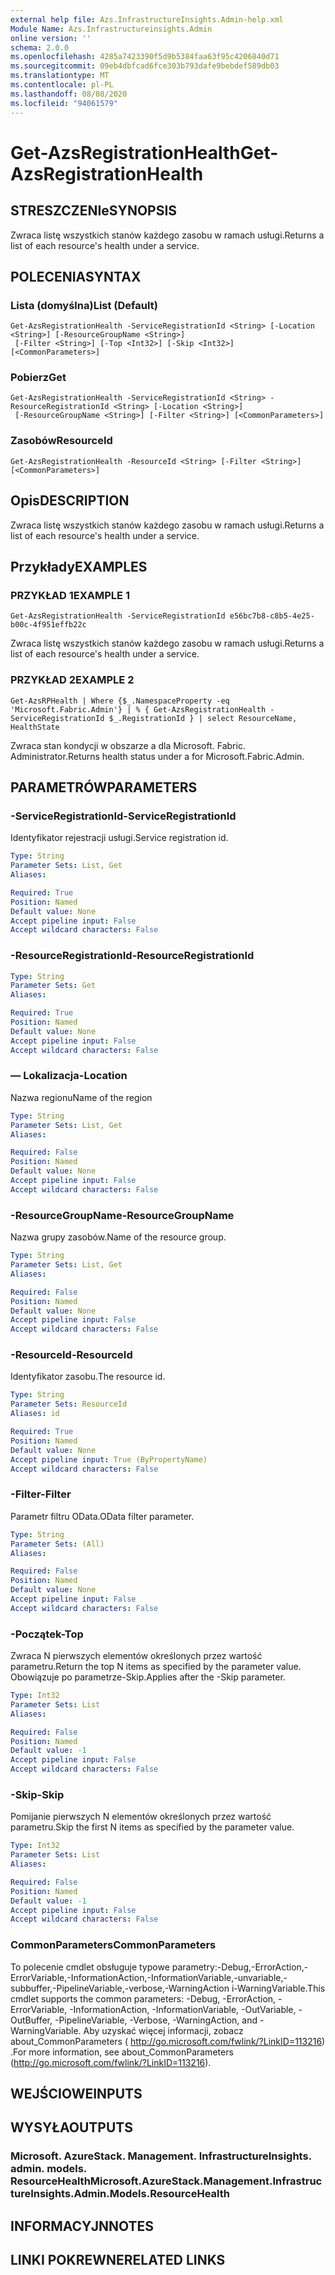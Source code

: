 ```yaml
---
external help file: Azs.InfrastructureInsights.Admin-help.xml
Module Name: Azs.Infrastructureinsights.Admin
online version: ''
schema: 2.0.0
ms.openlocfilehash: 4285a7423390f5d9b5384faa63f95c4206840d71
ms.sourcegitcommit: 09eb4dbfcad6fce303b793dafe9bebdef589db03
ms.translationtype: MT
ms.contentlocale: pl-PL
ms.lasthandoff: 08/08/2020
ms.locfileid: "94061579"
---
```

# <span data-ttu-id="fe40d-101">Get-AzsRegistrationHealth</span><span class="sxs-lookup"><span data-stu-id="fe40d-101">Get-AzsRegistrationHealth</span></span>

## <span data-ttu-id="fe40d-102">STRESZCZENIe</span><span class="sxs-lookup"><span data-stu-id="fe40d-102">SYNOPSIS</span></span>
<span data-ttu-id="fe40d-103">Zwraca listę wszystkich stanów każdego zasobu w ramach usługi.</span><span class="sxs-lookup"><span data-stu-id="fe40d-103">Returns a list of each resource's health under a service.</span></span>

## <span data-ttu-id="fe40d-104">POLECENIA</span><span class="sxs-lookup"><span data-stu-id="fe40d-104">SYNTAX</span></span>

### <span data-ttu-id="fe40d-105">Lista (domyślna)</span><span class="sxs-lookup"><span data-stu-id="fe40d-105">List (Default)</span></span>
```
Get-AzsRegistrationHealth -ServiceRegistrationId <String> [-Location <String>] [-ResourceGroupName <String>]
 [-Filter <String>] [-Top <Int32>] [-Skip <Int32>] [<CommonParameters>]
```

### <span data-ttu-id="fe40d-106">Pobierz</span><span class="sxs-lookup"><span data-stu-id="fe40d-106">Get</span></span>
```
Get-AzsRegistrationHealth -ServiceRegistrationId <String> -ResourceRegistrationId <String> [-Location <String>]
 [-ResourceGroupName <String>] [-Filter <String>] [<CommonParameters>]
```

### <span data-ttu-id="fe40d-107">Zasobów</span><span class="sxs-lookup"><span data-stu-id="fe40d-107">ResourceId</span></span>
```
Get-AzsRegistrationHealth -ResourceId <String> [-Filter <String>] [<CommonParameters>]
```

## <span data-ttu-id="fe40d-108">Opis</span><span class="sxs-lookup"><span data-stu-id="fe40d-108">DESCRIPTION</span></span>
<span data-ttu-id="fe40d-109">Zwraca listę wszystkich stanów każdego zasobu w ramach usługi.</span><span class="sxs-lookup"><span data-stu-id="fe40d-109">Returns a list of each resource's health under a service.</span></span>

## <span data-ttu-id="fe40d-110">Przykłady</span><span class="sxs-lookup"><span data-stu-id="fe40d-110">EXAMPLES</span></span>

### <span data-ttu-id="fe40d-111">PRZYKŁAD 1</span><span class="sxs-lookup"><span data-stu-id="fe40d-111">EXAMPLE 1</span></span>
```
Get-AzsRegistrationHealth -ServiceRegistrationId e56bc7b8-c8b5-4e25-b00c-4f951effb22c
```

<span data-ttu-id="fe40d-112">Zwraca listę wszystkich stanów każdego zasobu w ramach usługi.</span><span class="sxs-lookup"><span data-stu-id="fe40d-112">Returns a list of each resource's health under a service.</span></span>

### <span data-ttu-id="fe40d-113">PRZYKŁAD 2</span><span class="sxs-lookup"><span data-stu-id="fe40d-113">EXAMPLE 2</span></span>
```
Get-AzsRPHealth | Where {$_.NamespaceProperty -eq 'Microsoft.Fabric.Admin'} | % { Get-AzsRegistrationHealth -ServiceRegistrationId $_.RegistrationId } | select ResourceName, HealthState
```

<span data-ttu-id="fe40d-114">Zwraca stan kondycji w obszarze a dla Microsoft. Fabric. Administrator.</span><span class="sxs-lookup"><span data-stu-id="fe40d-114">Returns health status under a for Microsoft.Fabric.Admin.</span></span>

## <span data-ttu-id="fe40d-115">PARAMETRÓW</span><span class="sxs-lookup"><span data-stu-id="fe40d-115">PARAMETERS</span></span>

### <span data-ttu-id="fe40d-116">-ServiceRegistrationId</span><span class="sxs-lookup"><span data-stu-id="fe40d-116">-ServiceRegistrationId</span></span>
<span data-ttu-id="fe40d-117">Identyfikator rejestracji usługi.</span><span class="sxs-lookup"><span data-stu-id="fe40d-117">Service registration id.</span></span>

```yaml
Type: String
Parameter Sets: List, Get
Aliases:

Required: True
Position: Named
Default value: None
Accept pipeline input: False
Accept wildcard characters: False
```

### <span data-ttu-id="fe40d-118">-ResourceRegistrationId</span><span class="sxs-lookup"><span data-stu-id="fe40d-118">-ResourceRegistrationId</span></span>


```yaml
Type: String
Parameter Sets: Get
Aliases:

Required: True
Position: Named
Default value: None
Accept pipeline input: False
Accept wildcard characters: False
```

### <span data-ttu-id="fe40d-119">— Lokalizacja</span><span class="sxs-lookup"><span data-stu-id="fe40d-119">-Location</span></span>
<span data-ttu-id="fe40d-120">Nazwa regionu</span><span class="sxs-lookup"><span data-stu-id="fe40d-120">Name of the region</span></span>

```yaml
Type: String
Parameter Sets: List, Get
Aliases:

Required: False
Position: Named
Default value: None
Accept pipeline input: False
Accept wildcard characters: False
```

### <span data-ttu-id="fe40d-121">-ResourceGroupName</span><span class="sxs-lookup"><span data-stu-id="fe40d-121">-ResourceGroupName</span></span>
<span data-ttu-id="fe40d-122">Nazwa grupy zasobów.</span><span class="sxs-lookup"><span data-stu-id="fe40d-122">Name of the resource group.</span></span>

```yaml
Type: String
Parameter Sets: List, Get
Aliases:

Required: False
Position: Named
Default value: None
Accept pipeline input: False
Accept wildcard characters: False
```

### <span data-ttu-id="fe40d-123">-ResourceId</span><span class="sxs-lookup"><span data-stu-id="fe40d-123">-ResourceId</span></span>
<span data-ttu-id="fe40d-124">Identyfikator zasobu.</span><span class="sxs-lookup"><span data-stu-id="fe40d-124">The resource id.</span></span>

```yaml
Type: String
Parameter Sets: ResourceId
Aliases: id

Required: True
Position: Named
Default value: None
Accept pipeline input: True (ByPropertyName)
Accept wildcard characters: False
```

### <span data-ttu-id="fe40d-125">-Filter</span><span class="sxs-lookup"><span data-stu-id="fe40d-125">-Filter</span></span>
<span data-ttu-id="fe40d-126">Parametr filtru OData.</span><span class="sxs-lookup"><span data-stu-id="fe40d-126">OData filter parameter.</span></span>

```yaml
Type: String
Parameter Sets: (All)
Aliases:

Required: False
Position: Named
Default value: None
Accept pipeline input: False
Accept wildcard characters: False
```

### <span data-ttu-id="fe40d-127">-Początek</span><span class="sxs-lookup"><span data-stu-id="fe40d-127">-Top</span></span>
<span data-ttu-id="fe40d-128">Zwraca N pierwszych elementów określonych przez wartość parametru.</span><span class="sxs-lookup"><span data-stu-id="fe40d-128">Return the top N items as specified by the parameter value.</span></span>
<span data-ttu-id="fe40d-129">Obowiązuje po parametrze-Skip.</span><span class="sxs-lookup"><span data-stu-id="fe40d-129">Applies after the -Skip parameter.</span></span>

```yaml
Type: Int32
Parameter Sets: List
Aliases:

Required: False
Position: Named
Default value: -1
Accept pipeline input: False
Accept wildcard characters: False
```

### <span data-ttu-id="fe40d-130">-Skip</span><span class="sxs-lookup"><span data-stu-id="fe40d-130">-Skip</span></span>
<span data-ttu-id="fe40d-131">Pomijanie pierwszych N elementów określonych przez wartość parametru.</span><span class="sxs-lookup"><span data-stu-id="fe40d-131">Skip the first N items as specified by the parameter value.</span></span>

```yaml
Type: Int32
Parameter Sets: List
Aliases:

Required: False
Position: Named
Default value: -1
Accept pipeline input: False
Accept wildcard characters: False
```

### <span data-ttu-id="fe40d-132">CommonParameters</span><span class="sxs-lookup"><span data-stu-id="fe40d-132">CommonParameters</span></span>
<span data-ttu-id="fe40d-133">To polecenie cmdlet obsługuje typowe parametry:-Debug,-ErrorAction,-ErrorVariable,-InformationAction,-InformationVariable,-unvariable,-subbuffer,-PipelineVariable,-verbose,-WarningAction i-WarningVariable.</span><span class="sxs-lookup"><span data-stu-id="fe40d-133">This cmdlet supports the common parameters: -Debug, -ErrorAction, -ErrorVariable, -InformationAction, -InformationVariable, -OutVariable, -OutBuffer, -PipelineVariable, -Verbose, -WarningAction, and -WarningVariable.</span></span> <span data-ttu-id="fe40d-134">Aby uzyskać więcej informacji, zobacz about_CommonParameters ( http://go.microsoft.com/fwlink/?LinkID=113216) .</span><span class="sxs-lookup"><span data-stu-id="fe40d-134">For more information, see about_CommonParameters (http://go.microsoft.com/fwlink/?LinkID=113216).</span></span>

## <span data-ttu-id="fe40d-135">WEJŚCIOWE</span><span class="sxs-lookup"><span data-stu-id="fe40d-135">INPUTS</span></span>

## <span data-ttu-id="fe40d-136">WYSYŁA</span><span class="sxs-lookup"><span data-stu-id="fe40d-136">OUTPUTS</span></span>

### <span data-ttu-id="fe40d-137">Microsoft. AzureStack. Management. InfrastructureInsights. admin. models. ResourceHealth</span><span class="sxs-lookup"><span data-stu-id="fe40d-137">Microsoft.AzureStack.Management.InfrastructureInsights.Admin.Models.ResourceHealth</span></span>

## <span data-ttu-id="fe40d-138">INFORMACYJN</span><span class="sxs-lookup"><span data-stu-id="fe40d-138">NOTES</span></span>

## <span data-ttu-id="fe40d-139">LINKI POKREWNE</span><span class="sxs-lookup"><span data-stu-id="fe40d-139">RELATED LINKS</span></span>
